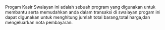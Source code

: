Progam Kasir Swalayan ini adalah sebuah program yang digunakan untuk membantu serta memudahkan anda dalam transaksi di swalayan.progam ini dapat digunakan untuk menghitung jumlah total barang,total harga,dan mengeluarkan nota pembayaran.
